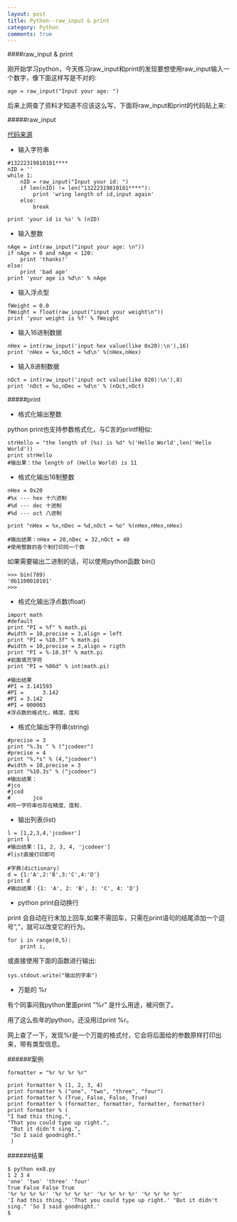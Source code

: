 ```yaml
---
layout: post
title: Python--raw_input & print
category: Python
comments: true
---
```


####raw_input & print

刚开始学习python，今天练习raw_input和print的发现要想使用raw_input输入一个数字，像下面这样写是不对的:

	age = raw_input("Input your age: ")

后来上网查了资料才知道不应该这么写，下面将raw_input和print的代码贴上来:

#####raw_input

[代码来源](http://www.pythonclub.org/python-basic/raw-input)


- 输入字符串

```
#13222319810101****
nID = ''
while 1:
    nID = raw_input("Input your id: ")
    if len(nID) != len("13222319810101****"):
        print 'wring length of id,input again'
    else:
        break

print 'your id is %s' % (nID)
```

- 输入整数

```
nAge = int(raw_input("input your age: \n"))
if nAge > 0 and nAge < 120:
    print 'thanks!'
else:
    print 'bad age'
print 'your age is %d\n' % nAge
```

- 输入浮点型

```
fWeight = 0.0
fWeight = float(raw_input("input your weight\n"))
print 'your weight is %f' % fWeight
```

- 输入16进制数据

```
nHex = int(raw_input('input hex value(like 0x20):\n'),16)
print 'nHex = %x,nOct = %d\n' %(nHex,nHex)
```

- 输入8进制数据

```
nOct = int(raw_input('input oct value(like 020):\n'),8)
print 'nOct = %o,nDec = %d\n' % (nOct,nOct)
```

#####print

- 格式化输出整数

python print也支持参数格式化，与C言的printf相似:

```
strHello = "the length of (%s) is %d" %('Hello World',len('Hello World'))
print strHello
#输出果：the length of (Hello World) is 11
```

- 格式化输出16制整数

```
nHex = 0x20
#%x --- hex 十六进制
#%d --- dec 十进制
#%d --- oct 八进制

print "nHex = %x,nDec = %d,nOct = %o" %(nHex,nHex,nHex)

#输出结果：nHex = 20,nDec = 32,nOct = 40
#使用整数的各个制打印同一个数
```

如果需要输出二进制的话，可以使用python函数 bin()

```
>>> bin(789)
'0b1100010101'
>>>
```

- 格式化输出浮点数(float)

```
import math
#default
print "PI = %f" % math.pi
#width = 10,precise = 3,align = left
print "PI = %10.3f" % math.pi
#width = 10,precise = 3,align = rigth
print "PI = %-10.3f" % math.pi
#前面填充字符
print "PI = %06d" % int(math.pi)
 
#输出结果
#PI = 3.141593
#PI =      3.142
#PI = 3.142
#PI = 000003
#浮点数的格式化，精度、度和
```

- 格式化输出字符串(string)

```
#precise = 3
print "%.3s " % ("jcodeer")
#precise = 4
print "%.*s" % (4,"jcodeer")
#width = 10,precise = 3
print "%10.3s" % ("jcodeer")
#输出结果：
#jco
#jcod
#       jco
#同一字符串也存在精度、度和.
```

- 输出列表(list)

```
l = [1,2,3,4,'jcodeer']
print l
#输出结果：[1, 2, 3, 4, 'jcodeer']
#list直接打印即可

#字典(dictionary)
d = {1:'A',2:'B',3:'C',4:'D'}
print d
#输出结果：{1: 'A', 2: 'B', 3: 'C', 4: 'D'}
```

- python print自动换行

print 会自动在行末加上回车,如果不需回车，只需在print语句的结尾添加一个逗号”,“，就可以改变它的行为。

```
for i in range(0,5):
    print i,
```

或直接使用下面的函数进行输出:

```
sys.stdout.write("输出的字串")
```

- 万能的 %r



有个同事问我python里面print ”%r” 是什么用途，被问倒了。

用了这么些年的python，还没用过print %r。

网上查了一下，发现%r是一个万能的格式付，它会将后面给的参数原样打印出来，带有类型信息。

######案例

```
formatter = "%r %r %r %r"

print formatter % (1, 2, 3, 4)
print formatter % ("one", "two", "three", "four")
print formatter % (True, False, False, True)
print formatter % (formatter, formatter, formatter, formatter)
print formatter % (
"I had this thing.",
"That you could type up right.",
 "But it didn't sing.",
 "So I said goodnight."
 )
```

######结果

```
$ python ex8.py
1 2 3 4
'one' 'two' 'three' 'four'
True False False True
'%r %r %r %r' '%r %r %r %r' '%r %r %r %r' '%r %r %r %r'
'I had this thing.' 'That you could type up right.' "But it didn't sing." 'So I said goodnight.'
$
```
